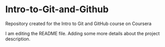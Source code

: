 # Intro-to-Git-and-Github
Repository created for the Intro to Git and GitHub course on Coursera

I am editing the README file. Adding some more details about the project description.
